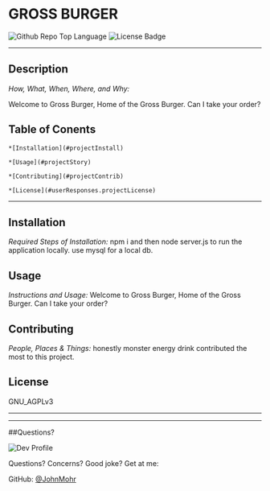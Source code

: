 
# GROSS BURGER

![Github Repo Top Language](https://img.shields.io/github/languages/top/JohnMohr/JM_BurgerBot_HW?style=flat&logo=appveyor) 
![License Badge]('https://img.shields.io/badge/License-GNU_AGPLv3-brightgreen.svg')

***

## **Description**

*How, What, When, Where, and Why:*

Welcome to Gross Burger, Home of the Gross Burger. Can I take your order?

## Table of Conents
    *[Installation](#projectInstall)
    
    *[Usage](#projectStory)
    
    *[Contributing](#projectContrib)
    
    *[License](#userResponses.projectLicense)
    
***
## **Installation**

*Required Steps of Installation:*
npm i and then node server.js to run the application locally. use mysql for a local db.



## **Usage**
    
*Instructions and Usage:*
Welcome to Gross Burger, Home of the Gross Burger. Can I take your order?



## **Contributing**
    
*People, Places & Things:*
honestly monster energy drink contributed the most to this project.



## **License**

GNU_AGPLv3



***
***


##Questions?

![Dev Profile](https://avatars.githubusercontent.com/u/74803311?v=4)

Questions? Concerns? Good joke? Get at me:

GitHub: [@JohnMohr](https://api.github.com/users/JohnMohr)

